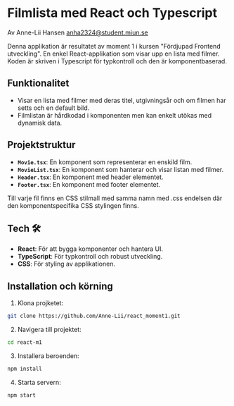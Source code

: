 # Filmlista med React och Typescript
Av Anne-Lii Hansen anha2324@student.miun.se

Denna applikation är resultatet av moment 1 i kursen "Fördjupad Frontend utveckling".
En enkel React-applikation som visar upp en lista med filmer. Koden är skriven i Typescript för typkontroll och den är komponentbaserad.

## Funktionalitet

*  Visar en lista med filmer med deras titel, utgivningsår och om filmen har setts och en default bild.
*  Filmlistan är hårdkodad i komponenten men kan enkelt utökas med dynamisk data.

## Projektstruktur

* **`Movie.tsx`**: En komponent som representerar en enskild film.
* **`MovieList.tsx`**: En komponent som hanterar och visar listan med filmer.
* **`Header.tsx`**: En komponent med header elementet.
* **`Footer.tsx`**: En komponent med footer elementet.

Till varje fil finns en CSS stilmall med samma namn med .css endelsen där den komponentspecifika CSS stylingen finns.

## Tech 🛠️

* **React**: För att bygga komponenter och hantera UI.
* **TypeScript**: För typkontroll och robust utveckling.
* **CSS**: För styling av applikationen.

## Installation och körning

1. Klona projketet:

```bash
git clone https://github.com/Anne-Lii/react_moment1.git
```
2. Navigera till projektet:

```bash
cd react-m1
```
3. Installera beroenden:

```bash
npm install
```
4. Starta servern:

```bash
npm start
```